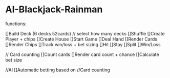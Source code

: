 # AI-Blackjack-Rainman
 
functions:

[]Build Deck (6 decks 52cards) // select how many decks
[]Shuffle 
[]Create Player + chips
[]Create House
[]Start Game
[]Deal Hand
[]Render Cards
[]Render Chips
[]Track win/loss + bet sizing
[]Hit
[]Stay
[]Split
[]Win/Loss

// Card counting
[]Count cards
[]Render card count + chance 
[]Calculate bet size

//AI
[]Automatic betting based on //Card counting